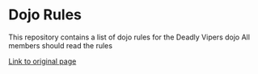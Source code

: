 Dojo Rules
==========

This repository contains a list of dojo rules for the Deadly Vipers dojo
All members should read the rules

[Link to original page]("https://github.com/deadlyvipers")
